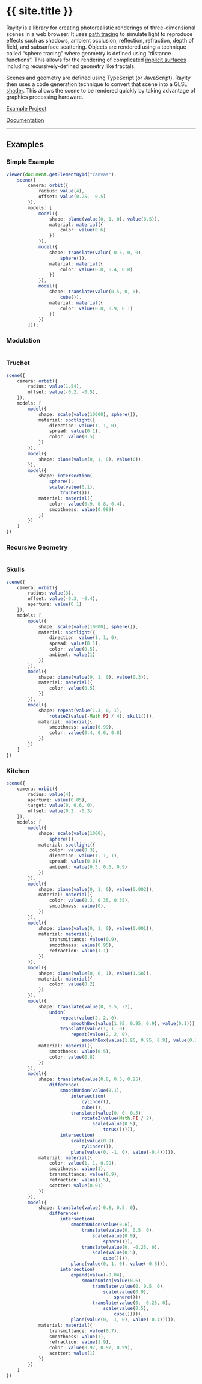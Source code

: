 <example id="cornell"></example>

# {{ site.title }}

Rayity is a library for creating photorealistic renderings of three-dimensional scenes in a web browser. It uses [path tracing](https://en.wikipedia.org/wiki/Path_tracing) to simulate light to reproduce effects such as shadows, ambient occlusion, reflection, refraction, depth of field, and subsurface scattering. Objects are rendered using a technique called “sphere tracing” where geometry is defined using “distance functions”. This allows for the rendering of complicated [implicit surfaces](https://en.wikipedia.org/wiki/Implicit_surface) including recursively-defined geometry like fractals. 

Scenes and geometry are defined using TypeScript (or JavaScript). Rayity then uses a code generation technique to convert that scene into a GLSL [shader](https://en.wikipedia.org/wiki/Shader). This allows the scene to be rendered quickly by taking advantage of graphics processing hardware. 

[Example Project](https://github.com/gribbet/rayity-example)

[Documentation](docs/)

***

## Examples

### Simple Example

<example id="simple"></example>

```ts
viewer(document.getElementById("canvas"),
	scene({
		camera: orbit({
			radius: value(4),
			offset: value(0.25, -0.5)
		}),
		models: [
			model({
				shape: plane(value(0, 1, 0), value(0.5)),
				material: material({
					color: value(0.6)
				})
			}),
			model({
				shape: translate(value(-0.5, 0, 0),
					sphere()),
				material: material({
					color: value(0.8, 0.4, 0.8)
				})
			}),
			model({
				shape: translate(value(0.5, 0, 0),
					cube()),
				material: material({
					color: value(0.8, 0.9, 0.1)
				})
			})
		]));
```

### Modulation

<example id="modulation"></example>

```ts
```

### Truchet

<example id="truchet"></example>

```ts
scene({
	camera: orbit({
		radius: value(1.54),
		offset: value(-0.2, -0.5),
	}),
	models: [
		model({
			shape: scale(value(10000), sphere()),
			material: spotlight({
				direction: value(1, 1, 0),
				spread: value(0.1),
				color: value(0.5)
			})
		}),
		model({
			shape: plane(value(0, 1, 0), value(0)),
		}),
		model({
			shape: intersection(
				sphere(),
				scale(value(0.1),
					truchet())),
			material: material({
				color: value(0.9, 0.8, 0.4),
				smoothness: value(0.999)
			})
		})
	]
})
```

### Recursive Geometry

<example id="recursive"></example>

```ts
```

### Skulls

<example id="skulls"></example>

```ts
scene({
	camera: orbit({
		radius: value(3),
		offset: value(-0.3, -0.4),
		aperture: value(0.1)
	}),
	models: [
		model({
			shape: scale(value(10000), sphere()),
			material: spotlight({
				direction: value(1, 1, 0),
				spread: value(0.1),
				color: value(0.5),
				ambient: value(1)
			})
		}),
		model({
			shape: plane(value(0, 1, 0), value(0.3)),
			material: material({
				color: value(0.5)
			})
		}),
		model({
			shape: repeat(value(1.3, 0, 1),
				rotateZ(value(-Math.PI / 4), skull())),
			material: material({
				smoothness: value(0.99),
				color: value(0.4, 0.6, 0.8)
			})
		})
	]
})
```

### Kitchen

<example id="kitchen"></example>

```ts
scene({
	camera: orbit({
		radius: value(4),
		aperture: value(0.05),
		target: value(0, 0.6, 0),
		offset: value(0.2, -0.3)
	}),
	models: [
		model({
			shape: scale(value(1000),
				sphere()),
			material: spotlight({
				color: value(0.3),
				direction: value(1, 1, 1),
				spread: value(0.01),
				ambient: value(0.5, 0.6, 0.9)
			})
		}),
		model({
			shape: plane(value(0, 1, 0), value(0.002)),
			material: material({
				color: value(0.3, 0.35, 0.35),
				smoothness: value(0),
			})
		}),
		model({
			shape: plane(value(0, 1, 0), value(0.001)),
			material: material({
				transmittance: value(0.9),
				smoothness: value(0.95),
				refraction: value(1.1)
			})
		}),
		model({
			shape: plane(value(0, 0, 1), value(1.58)),
			material: material({
				color: value(0.2)
			})
		}),
		model({
			shape: translate(value(0, 0.5, -2),
				union(
					repeat(value(2, 2, 0),
						smoothBox(value(1.95, 0.95, 0.9), value(0.1))),
					translate(value(1, 1, 0),
						repeat(value(2, 2, 0),
							smoothBox(value(1.95, 0.95, 0.9), value(0.1)))))),
			material: material({
				smoothness: value(0.5),
				color: value(0.8)
			})
		}),
		model({
			shape: translate(value(0.8, 0.5, 0.25),
				difference(
					smoothUnion(value(0.1),
						intersection(
							cylinder(),
							cube()),
						translate(value(0, 0, 0.5),
							rotateZ(value(Math.PI / 2),
								scale(value(0.5),
									torus())))),
					intersection(
						scale(value(0.9),
							cylinder()),
						plane(value(0, -1, 0), value(-0.4))))),
			material: material({
				color: value(1, 1, 0.99),
				smoothness: value(1),
				transmittance: value(0.9),
				refraction: value(1.5),
				scatter: value(0.01)
			})
		}),
		model({
			shape: translate(value(-0.8, 0.5, 0),
				difference(
					intersection(
						smoothUnion(value(0.6),
							translate(value(0, 0.5, 0),
								scale(value(0.9),
									sphere())),
							translate(value(0, -0.25, 0),
								scale(value(0.5),
									cube()))),
						plane(value(0, 1, 0), value(-0.5))),
					intersection(
						expand(value(-0.04),
							smoothUnion(value(0.6),
								translate(value(0, 0.5, 0),
									scale(value(0.9),
										sphere())),
								translate(value(0, -0.25, 0),
									scale(value(0.5),
										cube())))),
						plane(value(0, -1, 0), value(-0.4))))),
			material: material({
				transmittance: value(0.7),
				smoothness: value(1),
				refraction: value(1.9),
				color: value(0.97, 0.97, 0.99),
				scatter: value(1)
			})
		})
	]
})
```